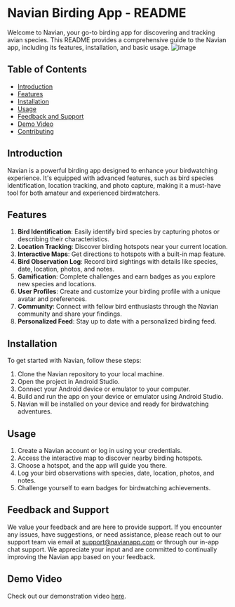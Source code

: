 # Navian Birding App - README

Welcome to Navian, your go-to birding app for discovering and tracking avian species. This README provides a comprehensive guide to the Navian app, including its features, installation, and basic usage.
![image](https://github.com/Thakshin4/Navian-2.0/assets/69991863/34f8c601-d149-4572-ac42-b16961f2564e)

## Table of Contents

- [Introduction](#introduction)
- [Features](#features)
- [Installation](#installation)
- [Usage](#usage)
- [Feedback and Support](#feedback-and-support)
- [Demo Video](#demo-video)
- [Contributing](#contributing)

## Introduction

Navian is a powerful birding app designed to enhance your birdwatching experience. It's equipped with advanced features, such as bird species identification, location tracking, and photo capture, making it a must-have tool for both amateur and experienced birdwatchers.

## Features

1. **Bird Identification**: Easily identify bird species by capturing photos or describing their characteristics.
2. **Location Tracking**: Discover birding hotspots near your current location.
3. **Interactive Maps**: Get directions to hotspots with a built-in map feature.
4. **Bird Observation Log**: Record bird sightings with details like species, date, location, photos, and notes.
5. **Gamification**: Complete challenges and earn badges as you explore new species and locations.
6. **User Profiles**: Create and customize your birding profile with a unique avatar and preferences.
7. **Community**: Connect with fellow bird enthusiasts through the Navian community and share your findings.
8. **Personalized Feed**: Stay up to date with a personalized birding feed.

## Installation

To get started with Navian, follow these steps:

1. Clone the Navian repository to your local machine.
2. Open the project in Android Studio.
3. Connect your Android device or emulator to your computer.
4. Build and run the app on your device or emulator using Android Studio.
5. Navian will be installed on your device and ready for birdwatching adventures.

## Usage

1. Create a Navian account or log in using your credentials.
2. Access the interactive map to discover nearby birding hotspots.
3. Choose a hotspot, and the app will guide you there.
4. Log your bird observations with species, date, location, photos, and notes.
5. Challenge yourself to earn badges for birdwatching achievements.

## Feedback and Support

We value your feedback and are here to provide support. If you encounter any issues, have suggestions, or need assistance, please reach out to our support team via email at support@navianapp.com or through our in-app chat support. We appreciate your input and are committed to continually improving the Navian app based on your feedback.

## Demo Video

Check out our demonstration video [here](https://youtu.be/JImjczZmSN8).
